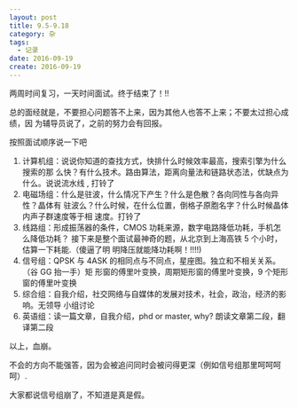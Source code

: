 ```yaml
---
layout: post
title: 9.5-9.18
category: 杂
tags:
  - 记录
date: 2016-09-19
create: 2016-09-19
---
```


两周时间复习，一天时间面试。终于结束了！!!

总的面经就是，不要担心问题答不上来，因为其他人也答不上来；不要太过担心成绩，因
为辅导员说了，之前的努力会有回报。

按照面试顺序说一下吧

1. 计算机组：说说你知道的查找方式，快排什么时候效率最高，搜索引擎为什么搜索的那
   么快？有什么技术。路由算法，距离向量法和链路状态法，优缺点为什么。说说流水线
   , 打铃了
2. 电磁场组：什么是驻波，什么情况下产生？什么是色散？各向同性与各向异性？晶体有
   驻波么？什么时候，在什么位置，倒格子原胞名字？什么时候晶体内声子群速度等于相
   速度。打铃了
3. 线路组：形成振荡器的条件，CMOS 功耗来源，数字电路降低功耗，手机怎么降低功耗？
   接下来是整个面试最神奇的题，从北京到上海高铁 5 个小时，估算一下耗能.（傻逼了明
   明降压就能降功耗啊！!!!!)
4. 信号组：QPSK 与 4ASK 的相同点与不同点，星座图。独立和不相关关系。（谷 GG 抬一手）矩
   形窗的傅里叶变换，周期矩形窗的傅里叶变换，9 个矩形窗的傅里叶变换
5. 综合组：自我介绍，社交网络与自媒体的发展对技术，社会，政治，经济的影响。无领导
   小组讨论
6. 英语组：读一篇文章，自我介绍，phd or master, why? 朗读文章第二段，翻译第二段

以上，血崩。

不会的方向不能强答，因为会被追问同时会被问得更深（例如信号组那里呵呵呵呵）.

大家都说信号组崩了，不知道是真是假。
